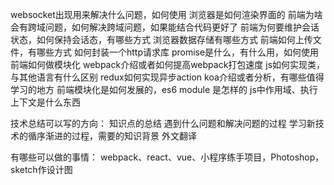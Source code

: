 websocket出现用来解决什么问题，如何使用
浏览器是如何渲染界面的
前端为啥会有跨域问题，如何解决跨域问题，如果能结合代码更好了
前端为何要维护会话状态，如何保持会话态，有哪些方式
浏览器数据存储有哪些方式
前端如何上传文件，有哪些方式
如何封装一个http请求库
promise是什么，有什么用，如何使用
前端如何做模块化
webpack介绍或者如何提高webpack打包速度
js如何实现类，与其他语言有什么区别
redux如何实现异步action
koa介绍或者分析，有哪些值得学习的地方
前端模块化是如何发展的，es6 module 是怎样的
js中作用域、执行上下文是什么东西


技术总结可以写的方向：
知识点的总结
遇到什么问题和解决问题的过程
学习新技术的循序渐进的过程，需要的知识背景
外文翻译



有哪些可以做的事情：
webpack、react、vue、小程序练手项目，Photoshop，sketch作设计图
